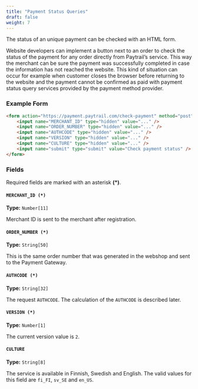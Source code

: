 ```yaml
---
title: "Payment Status Queries"
draft: false
weight: 7
---
```


The status of an unique payment can be checked with an HTML form.

Website developers can implement a button next to an order to check the status of the payment for any order directly from Paytrail’s service. This way the merchant can be sure the payment was successfully completed in case the information has not reached the website. This kind of situation can occur for example when customer closes the browser before returning to the website and the payment cannot be confirmed as paid with payment status query services provided by the payment method provider.

### Example Form

```html
<form action="https://payment.paytrail.com/check-payment" method="post">
    <input name="MERCHANT_ID" type="hidden" value="..." />
    <input name="ORDER_NUMBER" type="hidden" value="..." />
    <input name="AUTHCODE" type="hidden" value="..." />
    <input name="VERSION" type="hidden" value="..." />
    <input name="CULTURE" type="hidden" value="..." />
    <input name="submit" type="submit" value="Check payment status" />
</form>
```

### Fields

Required fields are marked with an asterisk **(*)**.

#### `MERCHANT_ID (*)`
**Type:** `Number[11]`

Merchant ID is sent to the merchant after registration.

#### `ORDER_NUMBER (*)`
**Type:** `String[50]`

This is the same order number that was generated in the webshop and sent to the Payment Gateway.

#### `AUTHCODE (*)`
**Type:** `String[32]`

The request `AUTHCODE`. The calculation of the `AUTHCODE` is described later.

#### `VERSION (*)`
**Type:** `Number[1]`

The current version value is `2`.

#### `CULTURE`
**Type:** `String[8]`

The service is available in Finnish, Swedish and English. The valid values for this field are `fi_FI`, `sv_SE` and `en_US`.
